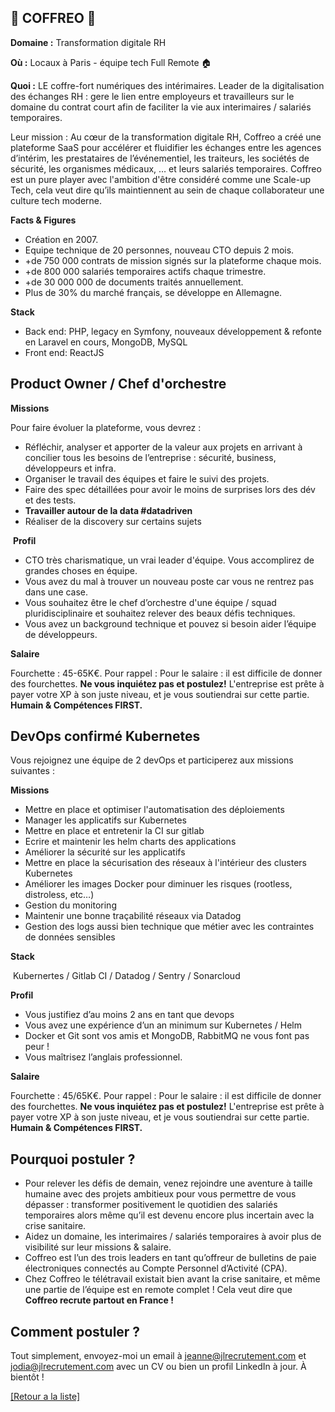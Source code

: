 ## 📑 COFFREO 📑

**Domaine :** Transformation digitale RH

**Où :** Locaux à Paris - équipe tech Full Remote 🏠

**Quoi :** LE coffre-fort numériques des intérimaires. Leader de la digitalisation des échanges RH : gere le lien entre employeurs et travailleurs sur le domaine du contrat court afin de faciliter la vie aux interimaires / salariés temporaires.

Leur mission :
Au cœur de la transformation digitale RH, Coffreo a créé une plateforme SaaS pour accélérer et fluidifier les échanges entre les agences d’intérim, les prestataires de l’événementiel, les traiteurs, les sociétés de sécurité, les organismes médicaux, … et leurs salariés temporaires.
Coffreo est un pure player avec l'ambition d'être considéré comme une Scale-up Tech, cela veut dire qu’ils maintiennent au sein de chaque collaborateur une culture tech moderne.

**Facts & Figures**

* Création en 2007.
* Equipe technique de 20 personnes, nouveau CTO depuis 2 mois.
* +de 750 000 contrats de mission signés sur la plateforme chaque mois.
* +de 800 000 salariés temporaires actifs chaque trimestre.
* +de 30 000 000 de documents traités annuellement.
* Plus de 30% du marché français, se développe en Allemagne.

**Stack**

* Back end: PHP, legacy en Symfony, nouveaux développement & refonte en Laravel en cours, MongoDB, MySQL
* Front end: ReactJS

## Product Owner / Chef d'orchestre

**Missions**

Pour faire évoluer la plateforme, vous devrez :

* Réfléchir, analyser et apporter de la valeur aux projets en arrivant à concilier tous les besoins de l’entreprise : sécurité, business, développeurs et infra.
* Organiser le travail des équipes et faire le suivi des projets.
* Faire des spec détaillées pour avoir le moins de surprises lors des dév et des tests.
* **Travailler autour de la data #datadriven**
* Réaliser de la discovery sur certains sujets

 **Profil**

* CTO très charismatique, un vrai leader d'équipe. Vous accomplirez de grandes choses en équipe. 
* Vous avez du mal à trouver un nouveau poste car vous ne rentrez pas dans une case.
* Vous souhaitez être le chef d’orchestre d'une équipe / squad pluridisciplinaire et souhaitez relever des beaux défis techniques. 
* Vous avez un background technique et pouvez si besoin aider l’équipe de développeurs. 

**Salaire**

Fourchette : 45-65K€.
Pour rappel :  Pour le salaire : il est difficile de donner des fourchettes. **Ne vous inquiétez pas et postulez!** L'entreprise est prête à payer votre XP à son juste niveau, et je vous soutiendrai sur cette partie. **Humain & Compétences FIRST.**


## DevOps confirmé Kubernetes

Vous rejoignez une équipe de 2 devOps et participerez aux missions suivantes :

**Missions**

* Mettre en place et optimiser l'automatisation des déploiements
* Manager les applicatifs sur Kubernetes
* Mettre en place et entretenir la CI sur gitlab
* Ecrire et maintenir les helm charts des applications
* Améliorer la sécurité sur les applicatifs
* Mettre en place la sécurisation des réseaux à l'intérieur des clusters Kubernetes
* Améliorer les images Docker pour diminuer les risques (rootless, distroless, etc…)
* Gestion du monitoring
* Maintenir une bonne traçabilité réseaux via Datadog
* Gestion des logs aussi bien technique que métier avec les contraintes de données sensibles

**Stack**

 Kubernertes / Gitlab CI / Datadog / Sentry / Sonarcloud

**Profil**

* Vous justifiez d’au moins 2 ans en tant que devops
* Vous avez une expérience d’un an minimum sur Kubernetes / Helm
* Docker et Git sont vos amis et MongoDB, RabbitMQ ne vous font pas peur !
* Vous maîtrisez l’anglais professionnel.

**Salaire**

Fourchette : 45/65K€.
Pour rappel :  Pour le salaire : il est difficile de donner des fourchettes. **Ne vous inquiétez pas et postulez!** L'entreprise est prête à payer votre XP à son juste niveau, et je vous soutiendrai sur cette partie. **Humain & Compétences FIRST.**


## Pourquoi postuler ?

* Pour relever les défis de demain, venez rejoindre une aventure à taille humaine avec des projets ambitieux pour vous permettre de vous dépasser : transformer positivement le quotidien des salariés temporaires alors même qu’il est devenu encore plus incertain avec la crise sanitaire.
* Aidez un domaine, les interimaires / salariés temporaires à avoir plus de visibilité sur leur missions & salaire. 
* Coffreo est l’un des trois leaders en tant qu’offreur de bulletins de paie électroniques connectés au Compte Personnel d’Activité (CPA).
* Chez Coffreo le télétravail existait bien avant la crise sanitaire, et même une partie de l’équipe est en remote complet ! Cela veut dire que **Coffreo recrute partout en France !**


## Comment postuler ?

Tout simplement, envoyez-moi un email à jeanne@jlrecrutement.com et jodia@jlrecrutement.com avec un CV ou bien un profil LinkedIn à jour. À bientôt !

<a href="https://github.com/jlondiche/job-board-php/blob/master/README.md">[Retour a la liste]</a>